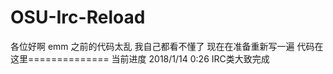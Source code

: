 # OSU-Irc-Reload
各位好啊 emm 之前的代码太乱 我自己都看不懂了 现在在准备重新写一遍 
代码在这里==============
当前进度 2018/1/14 0:26 IRC类大致完成
